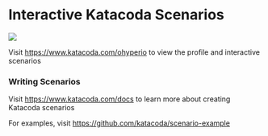 # Interactive Katacoda Scenarios

[![](http://shields.katacoda.com/katacoda/ohyperio/count.svg)](https://www.katacoda.com/ohyperio "Get your profile on Katacoda.com")

Visit https://www.katacoda.com/ohyperio to view the profile and interactive scenarios

### Writing Scenarios
Visit https://www.katacoda.com/docs to learn more about creating Katacoda scenarios

For examples, visit https://github.com/katacoda/scenario-example

